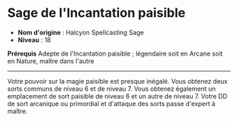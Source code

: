 # Sage de l'Incantation paisible

 * **Nom d'origine** : Halcyon Spellcasting Sage
 * **Niveau** : 18


<p><span id="ctl00_MainContent_DetailedOutput"><strong>Prérequis</strong> Adepte de l'Incantation paisible ; légendaire soit en Arcane soit en Nature, maître dans l'autre<br></span></p>
<hr>
<p>Votre pouvoir sur la magie paisible est presque inégalé. Vous obtenez deux sorts communs de niveau 6 et de niveau 7. Vous obtenez également un emplacement de sort paisible de niveau 6 et un autre de niveau 7. Votre DD de sort arcanique ou primordial et d'attaque des sorts passe d'expert à maître.&nbsp;</p>